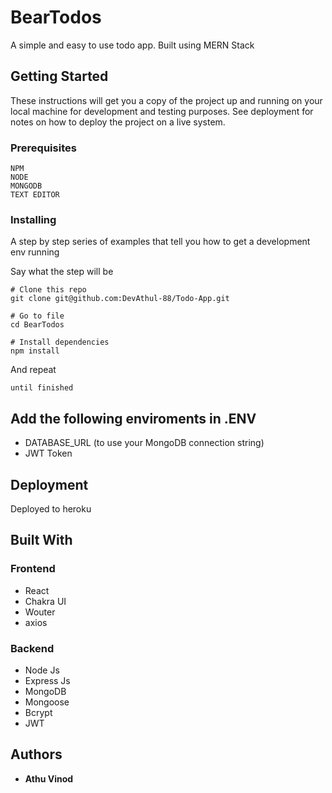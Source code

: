 # BearTodos

A simple and easy to use todo app. Built using MERN Stack

## Getting Started

These instructions will get you a copy of the project up and running on your local machine for development and testing purposes. See deployment for notes on how to deploy the project on a live system.

### Prerequisites

```
NPM
NODE
MONGODB
TEXT EDITOR
```

### Installing

A step by step series of examples that tell you how to get a development env running

Say what the step will be


```
# Clone this repo
git clone git@github.com:DevAthul-88/Todo-App.git

# Go to file
cd BearTodos

# Install dependencies
npm install

```

And repeat

```
until finished
```
## Add the following enviroments in .ENV

* DATABASE_URL (to use your MongoDB connection string)
* JWT Token


## Deployment

Deployed to heroku

## Built With

### Frontend

* React 
* Chakra UI
* Wouter
* axios
### Backend

* Node Js
* Express Js
* MongoDB
* Mongoose
* Bcrypt
* JWT


## Authors

* **Athu Vinod**



